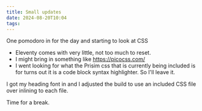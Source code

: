 ```yaml
---
title: Small updates
date: 2024-08-20T10:04
tags:
---
```


One pomodoro in for the day and starting to look at CSS

* Eleventy comes with very little, not too much to reset.
* I might bring in something like https://picocss.com/
* I went looking for what the Prisim css that is currently being included is for turns out it is a code block syntax highlighter. So I'll leave it.

I got my heading font in and I adjusted the build to use an included CSS file over inlining to each file.

Time for a break.
